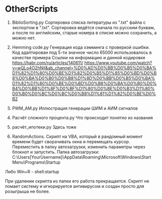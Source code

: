 # OtherScripts
1. BiblioSorting.py
Сортировка списка литературы из ".txt" файла с экспортом в ".txt". Сортировка ведётся сначала по русским 
буквам, а после по английским, старые номера в списке можно сохранить, а можно нет.

2. Hemming code.py
Генерация кода хэмминга с проверкой ошибки. Код адаптирован под 5-ти значное число 65000 использовалось в качестве примера
Ссылки на информацию и данной кодировке
https://habr.com/ru/articles/140611/ 
https://www.youtube.com/watch?v=wQLo4O2hNjI&ab_channel=%D0%AD%D0%BB%D0%B5%D0%BA%D1%82%D1%80%D0%BE%D1%82%D0%B5%D1%85%D0%BD%D0%B8%D0%BA%D0%B0%D0%B8%D1%8D%D0%BB%D0%B5%D0%BA%D1%82%D1%80%D0%BE%D0%BD%D0%B8%D0%BA%D0%B0%D0%B4%D0%BB%D1%8F%D0%BF%D1%80%D0%BE%D0%B3%D1%80%D0%B0%D0%BC%D0%BC%D0%B8%D1%81%D1%82%D0%BE%D0%B2

3. PWM_AM.py
Иллюстрация генерации ШИМ и АИМ сигналов 

4. Расчёт сложного процента.py
Что происходит понятно из названия

5. расчёт_ипотеки.py
Здесь тоже

6. RandomActions. Скрипт на VBA, который в рандомный момент времени будет сворачивать окна и перемещать курсор.
Переместить в папку автозагрузки, изменить параметры через блокнот и запустить. Папка автозагрузки:
C:\Users\[YourUsername]\AppData\Roaming\Microsoft\Windows\Start Menu\Programs\Startup

Либо Win+R - shell:startup

При удалении скрипта из папки его работа прекращается. Скрипт не ломает систему и игнорируется антивирусом и создан просто для розыгрыша не более.
